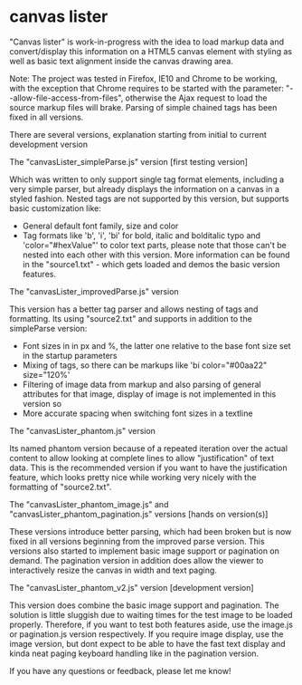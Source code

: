canvas lister
=======

"Canvas lister" is work-in-progress with the idea to load markup data and convert/display this information on a HTML5 canvas element with styling as well as basic text alignment inside the canvas drawing area.

Note: The project was tested in Firefox, IE10 and Chrome to be working, with the exception that Chrome requires to be started with the parameter: "--allow-file-access-from-files", otherwise the Ajax request to load the source markup files will brake. Parsing of simple chained tags has been fixed in all versions.

There are several versions, explanation starting from initial to current development version

The "canvasLister_simpleParse.js" version [first testing version]

Which was written to only support single tag format elements, including a very simple parser, but already displays the information on a canvas in a styled fashion. Nested tags are not supported by this version, but supports basic customization like:
- General default font family, size and color
- Tag formats like 'b', 'i', 'bi' for bold, italic and bolditalic typo and 'color="#hexValue"' to color text parts, please note that those can't be nested into each other with this version.
More information can be found in the "source1.txt" - which gets loaded and demos the basic version features.


The "canvasLister_improvedParse.js" version

This version has a better tag parser and allows nesting of tags and formatting. Its using "source2.txt" and supports in addition to the simpleParse version:
- Font sizes in in px and %, the latter one relative to the base font size set in the startup parameters
- Mixing of tags, so there can be markups like 'bi color="#00aa22" size="120%'
- Filtering of image data from markup and also parsing of general attributes for that image, display of image is not implemented in this version so
- More accurate spacing when switching font sizes in a textline 


The "canvasLister_phantom.js" version

Its named phantom version because of a repeated iteration over the actual content to allow looking at complete lines to allow "justification" of text data. This is the recommended version if you want to have the justification feature, which looks pretty nice while working very nicely with the formatting of "source2.txt".


The "canvasLister_phantom_image.js" and "canvasLister_phantom_pagination.js" versions [hands on version(s)]

These versions introduce better parsing, which had been broken but is now fixed in all versions beginning from the improved parse version. This versions also started to implement basic image support or pagination on demand. The pagination version in addition does allow the viewer to interactively resize the canvas in width and text paging.


The "canvasLister_phantom_v2.js" version [development version]

This version does combine the basic image support and pagination. The solution is little sluggish due to waiting times for the test image to be loaded properly. Therefore, if you want to test both features aside, use the image.js or pagination.js version respectively. If you require image display, use the image version, but dont expect to be able to have the fast text display and kinda neat paging keyboard handling like in the pagination version.


If you have any questions or feedback, please let me know!
